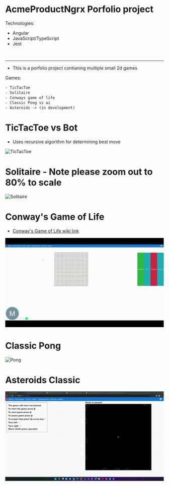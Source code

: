# AcmeProductNgrx Porfolio project

Technologies: 

- Angular
- JavaScript/TypeScript
- Jest

<br />

<hr>

- This is a porfolio project contianing multiple small 2d games

Games: 

    - TicTacToe
    - Solitaire
    - Conways game of life
    - Classic Pong vs ai
    - Asteroids -> (in development)

# TicTacToe vs Bot

- Uses recursive algorithm for determining best move

![TicTacToe](./gifs/AcmeProductNgrx.gif)

# Solitaire - Note please zoom out to 80% to scale

![Solitaire](./gifs/solitaire-acme-app.gif)

# Conway's Game of Life

- [Conway's Game of Life wiki link](https://en.wikipedia.org/wiki/Conway%27s_Game_of_Life)

![ConwaysGameOfLife](./gifs/conways-game.gif)

# Classic Pong 

![Pong](./gifs/classic-pong.gif)


# Asteroids Classic

![Asteroids](./gifs/astroids.gif)

    